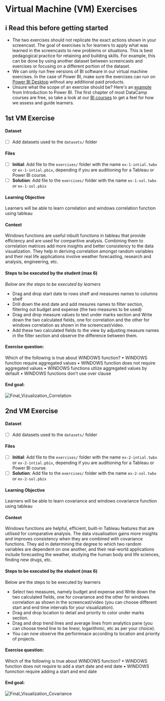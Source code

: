# Virtual Machine (VM) Exercises

## :information_source: Read this before getting started
- The two exercises should not replicate the exact actions shown in your screencast. The goal of exercises is for learners to apply what was learned in the screencasts to new problems or situations. This is best pedagogical practice for retaining and building skills. For example, this can be done by using another dataset between screencasts and exercises or focusing on a different portion of the dataset.
- We can only run free versions of BI software in our virtual machine exercises. In the case of Power BI, make sure the exercises can run on [Power BI Desktop](https://powerbi.microsoft.com/en-us/desktop/) without any additional paid products. 
- Unsure what the scope of an exercise should be? Here's an [example](https://campus.datacamp.com/courses/introduction-to-power-bi/getting-started-with-power-bi?ex=14) from Introduction to Power BI. The first chapter of most DataCamp courses are free, so take a look at our [BI courses](https://learn.datacamp.com/courses?technologies=Tableau&technologies=Power%20BI) to get a feel for how we assess and guide learners.

## 1st VM Exercise

#### Dataset

- [ ] Add datasets used to the `datasets/` folder

#### Files

- [ ] **Initial**: Add file to the `exercises/`  folder with the name `ex-1-intial.twbx` or `ex-1-intial.pbix`, depending if you are auditioning for a Tableau or Power BI course.
- [ ] **Solution**: Add file to the `exercises/`  folder with the name `ex-1-sol.twbx` or `ex-1-sol.pbix`

#### Learning Objective

Learners will be able to learn correlation and windows correlation function using tableau

#### Context

Windows functions are useful inbuilt functions in tableau that provide efficiency and are used for comparitive analysis. Combining them to correlation matrices add more insights and better consistency to the data visualization. They help in deriving correlation amongst random variables and their real life applications involve weather forecasting, research and analysis, engineering, etc.

#### Steps to be executed by the student (max 6)

*Below are the steps to be executed by learners*

- Drag and drop start date to rows shelf and measures names to columns shelf
- Drill down the end date and add mesures names to filter section, filtering out budget and expense (the two measures to be used)
- Drag and drop measure values to text under marks section and Write down the two calculated fields, one for correlation and the other for windows correlation as shown   in the screencast/video.
- Add these two calculated fields to the view by adjusting measure names in the filter section and observe the difference between them.

#### Exercise question:

Which of the following is true about WINDOWS function?
•	WINDOWS function require aggregated values
•	WINDOWS function does not require aggregated values
•	WINDOWS functions utlize aggregated values by default
•	WINDOWS functions don't use over clause


#### End goal:


![Final_Vizualization_Correlation](https://user-images.githubusercontent.com/122206001/211250618-3ae6b095-914f-4c69-b9f2-f672d5497972.png)




## 2nd VM Exercise

#### Dataset

- [ ] Add datasets used to the `datasets/` folder

#### Files

- [ ] **Initial**: Add file to the `exercises/`  folder with the name `ex-2-intial.twbx` or `ex-2-intial.pbix`, depending if you are auditioning for a Tableau or Power BI course.
- [ ] **Solution**: Add file to the `exercises/`  folder with the name `ex-2-sol.twbx` or `ex-2-sol.pbix`

#### Learning Objective

Learners will be able to learn covariance and windows covariance function using tableau

#### Context

Windows functions are helpful, efficient, built-in Tableau features that are utilised for comparative analysis. The data visualisation gains more insights and improves consistency when they are combined with covariance functions. They aid in determining the degree to which two random variables are dependent on one another, and their real-world applications include forecasting the weather, studying the human body and life sciences, finding new drugs, etc.

#### Steps to be executed by the student (max 6)

Below are the steps to be executed by learners

- Select two measures, namely budget and expense and Write down the two calculated fields, one for covariance and the other for windows correlation as shown   in the     screencast/video (you can choose different start and end time intervals for your visualization).
- Drag and drop location to detail and priority to color under marks section.
- Drag and drop trend lines and average lines from analytics pane (you can choose trend line to be linesr, logarithmic, etc as per your choice).
- You can now observe the performnace according to location and priority of projects.

#### Exercise question:
 Which of the following is true about WINDOWS function?
•	WINDOWS function does not require to add a start date and end date
•	WINDOWS funnction require adding a start and end date

#### End goal:

![Final_Visualization_Covariance](https://user-images.githubusercontent.com/122206001/211244313-f22955e8-2d0d-44dd-9f7e-6cbe691ab844.png)


